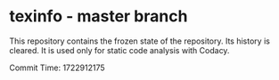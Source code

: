 # texinfo - master branch

This repository contains the frozen state of the repository.
Its history is cleared. It is used only for static code
analysis with Codacy.

Commit Time: 1722912175